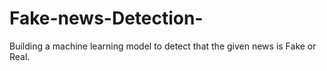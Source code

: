 # Fake-news-Detection-
Building a machine learning model to detect that the given news is Fake or Real.
